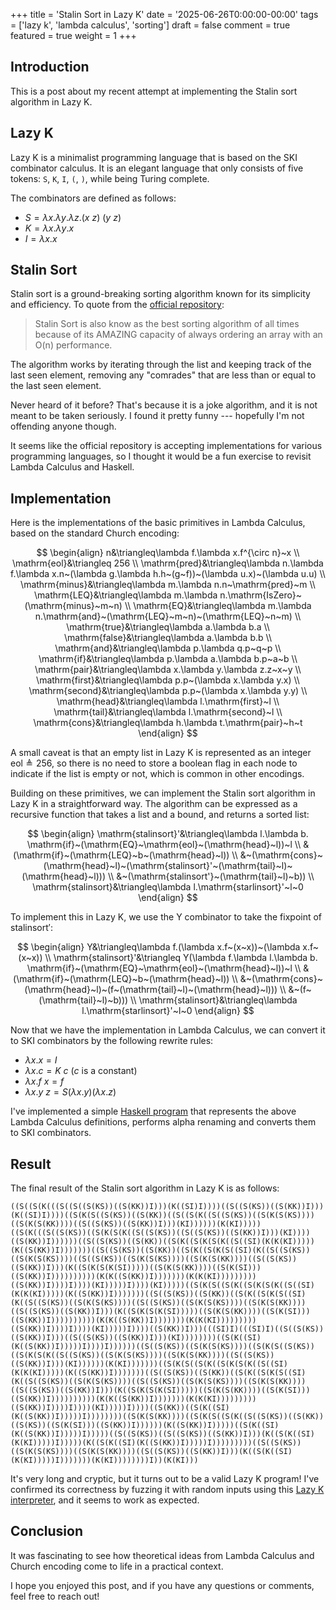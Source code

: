 +++
title = 'Stalin Sort in Lazy K'
date = '2025-06-26T0:00:00-00:00'
tags = ['lazy k', 'lambda calculus', 'sorting']
draft = false
comment = true
featured = true
weight = 1
+++

## Introduction

This is a post about my recent attempt at implementing the Stalin sort algorithm in Lazy K.

## Lazy K

Lazy K is a minimalist programming language that is based on the SKI combinator calculus. It is an elegant language that only consists of five tokens: `S`, `K`, `I`, `(`, `)`, while being Turing complete.

The combinators are defined as follows:

- $S=\lambda x.\lambda y.\lambda z.(x~z)~(y~z)$
- $K=\lambda x.\lambda y.x$
- $I=\lambda x.x$

## Stalin Sort

Stalin sort is a ground-breaking sorting algorithm known for its simplicity and efficiency. To quote from the [official repository](https://github.com/gustavo-depaula/stalin-sort):

> Stalin Sort is also know as the best sorting algorithm of all times because of its AMAZING capacity of always ordering an array with an O(n) performance.

The algorithm works by iterating through the list and keeping track of the last seen element, removing any "comrades" that are less than or equal to the last seen element.

Never heard of it before? That's because it is a joke algorithm, and it is not meant to be taken seriously. I found it pretty funny --- hopefully I'm not offending anyone though.

It seems like the official repository is accepting implementations for various programming languages, so I thought it would be a fun exercise to revisit Lambda Calculus and Haskell.

## Implementation

Here is the implementations of the basic primitives in Lambda Calculus, based on the standard Church encoding:

$$
\begin{align}
n&\triangleq\lambda f.\lambda x.f^{\circ n}~x \\
\mathrm{eol}&\triangleq 256 \\
\mathrm{pred}&\triangleq\lambda n.\lambda f.\lambda x.n~(\lambda g.\lambda h.h~(g~f))~(\lambda u.x)~(\lambda u.u) \\
\mathrm{minus}&\triangleq\lambda m.\lambda n.n~\mathrm{pred}~m \\
\mathrm{LEQ}&\triangleq\lambda m.\lambda n.\mathrm{IsZero}~(\mathrm{minus}~m~n) \\
\mathrm{EQ}&\triangleq\lambda m.\lambda n.\mathrm{and}~(\mathrm{LEQ}~m~n)~(\mathrm{LEQ}~n~m) \\
\mathrm{true}&\triangleq\lambda a.\lambda b.a \\
\mathrm{false}&\triangleq\lambda a.\lambda b.b \\
\mathrm{and}&\triangleq\lambda p.\lambda q.p~q~p \\
\mathrm{if}&\triangleq\lambda p.\lambda a.\lambda b.p~a~b \\
\mathrm{pair}&\triangleq\lambda x.\lambda y.\lambda z.z~x~y \\
\mathrm{first}&\triangleq\lambda p.p~(\lambda x.\lambda y.x) \\
\mathrm{second}&\triangleq\lambda p.p~(\lambda x.\lambda y.y) \\
\mathrm{head}&\triangleq\lambda l.\mathrm{first}~l \\
\mathrm{tail}&\triangleq\lambda l.\mathrm{second}~l \\
\mathrm{cons}&\triangleq\lambda h.\lambda t.\mathrm{pair}~h~t
\end{align}
$$

A small caveat is that an empty list in Lazy K is represented as an integer $\mathrm{eol}\triangleq256$, so there is no need to store a boolean flag in each node to indicate if the list is empty or not, which is common in other encodings.

Building on these primitives, we can implement the Stalin sort algorithm in Lazy K in a straightforward way. The algorithm can be expressed as a recursive function that takes a list and a bound, and returns a sorted list:

$$
\begin{align}
\mathrm{stalinsort}'&\triangleq\lambda l.\lambda b.
\mathrm{if}~(\mathrm{EQ}~\mathrm{eol}~(\mathrm{head}~l))~l \\
&(\mathrm{if}~(\mathrm{LEQ}~b~(\mathrm{head}~l)) \\
&~(\mathrm{cons}~(\mathrm{head}~l)~(\mathrm{stalinsort}'~(\mathrm{tail}~l)~(\mathrm{head}~l))) \\
&~(\mathrm{stalinsort'}~(\mathrm{tail}~l)~b)) \\
\mathrm{stalinsort}&\triangleq\lambda l.\mathrm{starlinsort}'~l~0
\end{align}
$$

To implement this in Lazy K, we use the Y combinator to take the fixpoint of $\mathrm{stalinsort}'$:

$$
\begin{align}
Y&\triangleq\lambda f.(\lambda x.f~(x~x))~(\lambda x.f~(x~x)) \\
\mathrm{stalinsort}'&\triangleq Y(\lambda f.\lambda l.\lambda b.
\mathrm{if}~(\mathrm{EQ}~\mathrm{eol}~(\mathrm{head}~l))~l \\
&(\mathrm{if}~(\mathrm{LEQ}~b~(\mathrm{head}~l)) \\
&~(\mathrm{cons}~(\mathrm{head}~l)~(f~(\mathrm{tail}~l)~(\mathrm{head}~l))) \\
&~(f~(\mathrm{tail}~l)~b))) \\
\mathrm{stalinsort}&\triangleq\lambda l.\mathrm{starlinsort}'~l~0
\end{align}
$$

Now that we have the implementation in Lambda Calculus, we can convert it to SKI combinators by the following rewrite rules:

- $\lambda x.x = I$
- $\lambda x.c = K~c$ ($c$ is a constant)
- $\lambda x.f~x = f$
- $\lambda x.y~z = S(\lambda x.y)(\lambda x.z)$

I've implemented a simple [Haskell program](https://github.com/taichimaeda/lazyk-playground) that represents the above Lambda Calculus definitions, performs alpha renaming and converts them to SKI combinators.

## Result

The final result of the Stalin sort algorithm in Lazy K is as follows:

```lazyk
((S((S(K(((S((S((S(KS))((S(KK))I)))(K((SI)I))))((S((S(KS))((S(KK))I)))(K((SI)I))))((S(K(S((S(KS))((S(KK))((S((S(K((S((S(KS))((S(K(S(KS))))((S(K(S(KK))))((S((S(KS))((S(KK))I)))(KI))))))(K(KI)))))((S(K(((S((S(KS))((S(K(S(K((S((S(KS))((S((S(KS))((S(KK))I)))(KI))))((S(KK))I))))))((S((S(KS))((S(KK))((S(K((S(K(S(K((S((SI)(K(K(KI)))))(K((S(KK))I)))))))((S((S(KS))((S(KK))((S(K((S(K(S((SI)(K((S((S(KS))((S(K(S(KS))))((S((S(KS))((S(K(S(KS))))((S(K(S(KK))))((S((S(KS))((S(KK))I)))(K((S(K(S(K(SI)))))((S(K(S(KK))))((S(K(SI)))((S(KK))I))))))))))(K(K((S(KK))I)))))))(K(K(KI)))))))))((S(KK))I))))I))))(KI)))))I))))(KI)))))((S(K(S((S(K((S(K(S(K((S((SI)(K(K(KI)))))(K((S(KK))I)))))))((S((S(KS))((S(KK))((S(K((S(K(S((SI)(K((S((S(KS))((S(K(S(KS))))((S((S(KS))((S(K(S(KS))))((S(K(S(KK))))((S((S(KS))((S(KK))I)))(K((S(K(S(K(SI)))))((S(K(S(KK))))((S(K(SI)))((S(KK))I))))))))))(K(K((S(KK))I)))))))(K(K(KI)))))))))((S(KK))I))))I))))(KI)))))I))))((S(KK))I)))(((SI)I)(((SI)I)((S((S(KS))((S(KK))I)))((S((S(KS))((S(KK))I)))(KI))))))))((S(K((SI)(K((S(KK))I)))))I))))I))))))((S((S(KS))((S(K(S(KS))))((S(K(S((S(KS))((S(K(S(K((S((S(KS))((S(K(S(KS))))((S(K(S(KK))))((S((S(KS))((S(KK))I)))(KI))))))(K(KI)))))))((S(K(S((S(K((S(K(S(K((S((SI)(K(K(KI)))))(K((S(KK))I)))))))((S((S(KS))((S(KK))((S(K((S(K(S((SI)(K((S((S(KS))((S(K(S(KS))))((S((S(KS))((S(K(S(KS))))((S(K(S(KK))))((S((S(KS))((S(KK))I)))(K((S(K(S(K(SI)))))((S(K(S(KK))))((S(K(SI)))((S(KK))I))))))))))(K(K((S(KK))I)))))))(K(K(KI)))))))))((S(KK))I))))I))))(KI)))))I))))((S(KK))((S(K((SI)(K((S(KK))I)))))I))))))))((S(K(S(KK))))((S(K(S((S(K((S((S(KS))((S(KK))((S(KS))((S(K(SI)))((S(KK))I))))))(K((S(KK))I)))))((S(K((SI)(K((S(KK))I)))))I)))))((S((S(KS))((S((S(KS))((S(KK))I)))(K((S(K((SI)(K(KI)))))I)))))(K((S(K((SI)(K((S(KK))I)))))I)))))))))((S((S(KS))((S(K(S(KS))))((S(K(S(KK))))((S((S(KS))((S(KK))I)))(K((S(K((SI)(K(KI)))))I)))))))(K(KI))))))))I))(K(KI)))
```

It's very long and cryptic, but it turns out to be a valid Lazy K program! I've confirmed its correctness by fuzzing it with random inputs using this [Lazy K interpreter](https://github.com/irori/lazyk/), and it seems to work as expected.

## Conclusion

It was fascinating to see how theoretical ideas from Lambda Calculus and Church encoding come to life in a practical context. 

I hope you enjoyed this post, and if you have any questions or comments, feel free to reach out!
